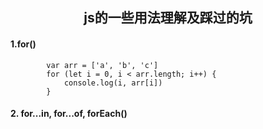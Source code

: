 ## <center>js的一些用法理解及踩过的坑

#### 1.for()
```
        var arr = ['a', 'b', 'c']
        for (let i = 0, i < arr.length; i++) {
            console.log(i, arr[i])
        }

```

#### 2. for...in, for...of, forEach()
```

```